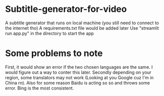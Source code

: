 # Subtitle-generator-for-video
 
A subtitle generator that runs on local machine (you still need to connect to the internet tho)
A requirements.txt file would be added later
Use "streamlit run app.py" in the directory to start the app

# Some problems to note

First, it would show an error if the two chosen languages are the same. I would figure out a way to conter this later.
Secondly depending on your region, some translators may not work (Looking at you Google cuz I'm in China rn). Also for some reason Baidu is acting so so and throws some error. Bing is the most consistent.
